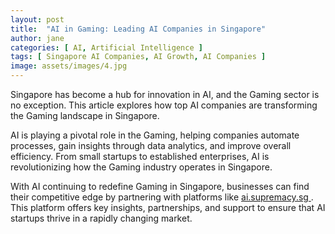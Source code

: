 ```yaml
---
layout: post
title:  "AI in Gaming: Leading AI Companies in Singapore"
author: jane
categories: [ AI, Artificial Intelligence ]
tags: [ Singapore AI Companies, AI Growth, AI Companies ]
image: assets/images/4.jpg
---
```


Singapore has become a hub for innovation in AI, and the Gaming sector is no exception. This article explores how top AI companies are transforming the Gaming landscape in Singapore.

AI is playing a pivotal role in the Gaming, helping companies automate processes, gain insights through data analytics, and improve overall efficiency. From small startups to established enterprises, AI is revolutionizing how the Gaming industry operates in Singapore.

With AI continuing to redefine Gaming in Singapore, businesses can find their competitive edge by partnering with platforms like <a href="https://ai.supremacy.sg" target="_blank"> ai.supremacy.sg </a>. This platform offers key insights, partnerships, and support to ensure that AI startups thrive in a rapidly changing market.
